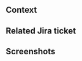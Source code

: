 ## Context

<!-- One or two descriptive sentences about context and reason behind the PR is enough. -->

## Related Jira ticket

<!-- If applicable, share the link to and update the status of the ticket. -->

## Screenshots

<!-- If there is a visual element to the PR please share screenshots -->
<!-- Remember the saying "one picture says the same as a 1000 words". -->